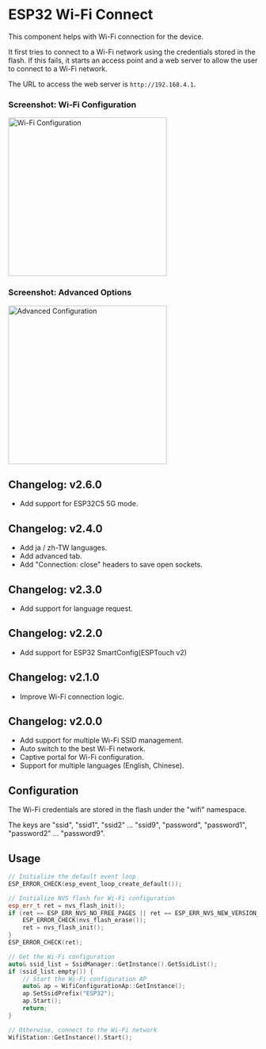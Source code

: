 # ESP32 Wi-Fi Connect

This component helps with Wi-Fi connection for the device.

It first tries to connect to a Wi-Fi network using the credentials stored in the flash. If this fails, it starts an access point and a web server to allow the user to connect to a Wi-Fi network.

The URL to access the web server is `http://192.168.4.1`.

### Screenshot: Wi-Fi Configuration

<img src="assets/ap_v3.png" width="320" alt="Wi-Fi Configuration">

### Screenshot: Advanced Options

<img src="assets/ap_v3_advanced.png" width="320" alt="Advanced Configuration">

## Changelog: v2.6.0

- Add support for ESP32C5 5G mode.

## Changelog: v2.4.0

- Add ja / zh-TW languages.
- Add advanced tab.
- Add "Connection: close" headers to save open sockets.

## Changelog: v2.3.0

- Add support for language request.

## Changelog: v2.2.0

- Add support for ESP32 SmartConfig(ESPTouch v2)

## Changelog: v2.1.0

- Improve Wi-Fi connection logic.

## Changelog: v2.0.0

- Add support for multiple Wi-Fi SSID management.
- Auto switch to the best Wi-Fi network.
- Captive portal for Wi-Fi configuration.
- Support for multiple languages (English, Chinese).

## Configuration

The Wi-Fi credentials are stored in the flash under the "wifi" namespace.

The keys are "ssid", "ssid1", "ssid2" ... "ssid9", "password", "password1", "password2" ... "password9".

## Usage

```cpp
// Initialize the default event loop
ESP_ERROR_CHECK(esp_event_loop_create_default());

// Initialize NVS flash for Wi-Fi configuration
esp_err_t ret = nvs_flash_init();
if (ret == ESP_ERR_NVS_NO_FREE_PAGES || ret == ESP_ERR_NVS_NEW_VERSION_FOUND) {
    ESP_ERROR_CHECK(nvs_flash_erase());
    ret = nvs_flash_init();
}
ESP_ERROR_CHECK(ret);

// Get the Wi-Fi configuration
auto& ssid_list = SsidManager::GetInstance().GetSsidList();
if (ssid_list.empty()) {
    // Start the Wi-Fi configuration AP
    auto& ap = WifiConfigurationAp::GetInstance();
    ap.SetSsidPrefix("ESP32");
    ap.Start();
    return;
}

// Otherwise, connect to the Wi-Fi network
WifiStation::GetInstance().Start();
```

